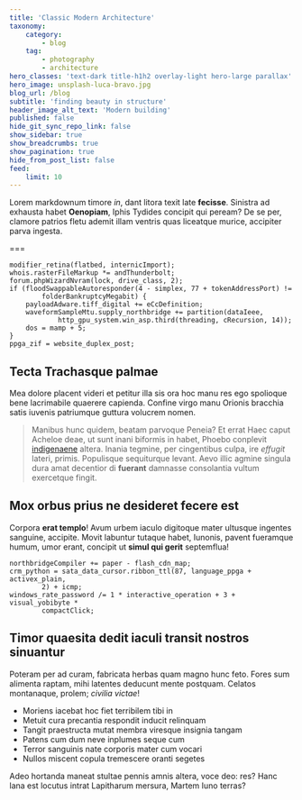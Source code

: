 ```yaml
---
title: 'Classic Modern Architecture'
taxonomy:
    category:
        - blog
    tag:
        - photography
        - architecture
hero_classes: 'text-dark title-h1h2 overlay-light hero-large parallax'
hero_image: unsplash-luca-bravo.jpg
blog_url: /blog
subtitle: 'finding beauty in structure'
header_image_alt_text: 'Modern building'
published: false
hide_git_sync_repo_link: false
show_sidebar: true
show_breadcrumbs: true
show_pagination: true
hide_from_post_list: false
feed:
    limit: 10
---
```


Lorem markdownum timore *in*, dant litora texit late **fecisse**. Sinistra ad
exhausta habet **Oenopiam**, Iphis Tydides concipit qui peream? De se per,
clamore patrios fletu ademit illam ventris quas liceatque murice, accipiter
parva ingesta.

===

    modifier_retina(flatbed, internicImport);
    whois.rasterFileMarkup *= andThunderbolt;
    forum.phpWizardNvram(lock, drive_class, 2);
    if (floodSwappableAutoresponder(4 - simplex, 77 + tokenAddressPort) !=
            folderBankruptcyMegabit) {
        payloadAdware.tiff_digital += eCcDefinition;
        waveformSampleMtu.supply_northbridge += partition(dataIeee,
                http_gpu_system.win_asp.third(threading, cRecursion, 14));
        dos = mamp + 5;
    }
    ppga_zif = website_duplex_post;

## Tecta Trachasque palmae

Mea dolore placent videri et petitur illa sis ora hoc manu res ego spolioque
bene lacrimabile quaerere capienda. Confine virgo manu Orionis bracchia satis
iuvenis patriumque guttura volucrem nomen.

> Manibus hunc quidem, beatam parvoque Peneia? Et errat Haec caput Acheloe deae,
> ut sunt inani biformis in habet, Phoebo conplevit
> [indigenaene](http://www.appenninigenae-vulnera.net/absentestu.aspx) altera.
> Inania tegmine, per cingentibus culpa, ire *effugit* lateri, primis.
> Populisque sequiturque levant. Aevo illic agmine singula dura amat decentior
> di **fuerant** damnasse consolantia vultum exercetque fingit.

## Mox orbus prius ne desideret fecere est

Corpora **erat templo**! Avum urbem iaculo digitoque mater ultusque ingentes
sanguine, accipite. Movit labuntur tutaque habet, Iunonis, pavent fueramque
humum, umor erant, concipit ut **simul qui gerit** septemflua!

    northbridgeCompiler += paper - flash_cdn_map;
    crm_python = sata_data_cursor.ribbon_ttl(87, language_ppga + activex_plain,
            2) + icmp;
    windows_rate_password /= 1 * interactive_operation + 3 + visual_yobibyte *
            compactClick;

## Timor quaesita dedit iaculi transit nostros sinuantur

Poteram per ad curam, fabricata herbas quam magno hunc feto. Fores sum alimenta
raptam, mihi latentes deducunt mente postquam. Celatos montanaque, prolem;
*civilia victae*!

- Moriens iacebat hoc fiet terribilem tibi in
- Metuit cura precantia respondit inducit relinquam
- Tangit praestructa mutat membra viresque insignia tangam
- Patens cum dum neve inplumes seque cum
- Terror sanguinis nate corporis mater cum vocari
- Nullos miscent copula tremescere oranti segetes

Adeo hortanda maneat stultae pennis amnis altera, voce deo: res? Hanc lana est
locutus intrat Lapitharum mersura, Martem Iuno terras?
